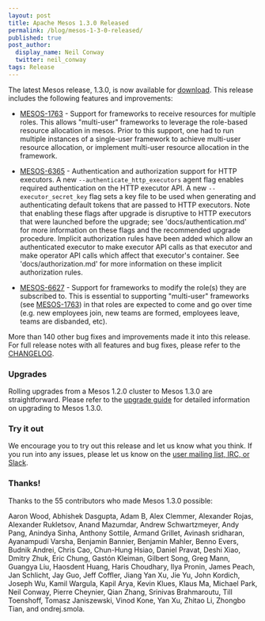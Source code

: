 ```yaml
---
layout: post
title: Apache Mesos 1.3.0 Released
permalink: /blog/mesos-1-3-0-released/
published: true
post_author:
  display_name: Neil Conway
  twitter: neil_conway
tags: Release
---
```


The latest Mesos release, 1.3.0, is now available for [download](/downloads). This release includes the following features and improvements:

  * [MESOS-1763](https://issues.apache.org/jira/browse/MESOS-1763) -
    Support for frameworks to receive resources for multiple roles. This allows
    "multi-user" frameworks to leverage the role-based resource allocation in
    mesos. Prior to this support, one had to run multiple instances of a
    single-user framework to achieve multi-user resource allocation, or
    implement multi-user resource allocation in the framework.

  * [MESOS-6365](https://issues.apache.org/jira/browse/MESOS-6365) -
    Authentication and authorization support for HTTP executors.  A new
    `--authenticate_http_executors` agent flag enables required authentication
    on the HTTP executor API. A new `--executor_secret_key` flag sets a key file
    to be used when generating and authenticating default tokens that are passed
    to HTTP executors. Note that enabling these flags after upgrade is
    disruptive to HTTP executors that were launched before the upgrade; see
    'docs/authentication.md' for more information on these flags and the
    recommended upgrade procedure. Implicit authorization rules have been added
    which allow an authenticated executor to make executor API calls as that
    executor and make operator API calls which affect that executor's
    container. See 'docs/authorization.md' for more information on these
    implicit authorization rules.

  * [MESOS-6627](https://issues.apache.org/jira/browse/MESOS-6627) - Support for
    frameworks to modify the role(s) they are subscribed to. This is essential
    to supporting "multi-user" frameworks (see
    [MESOS-1763](https://issues.apache.org/jira/browse/MESOS-1763)) in that
    roles are expected to come and go over time (e.g. new employees join, new
    teams are formed, employees leave, teams are disbanded, etc).

More than 140 other bug fixes and improvements made it into this release. For full release notes with all features and bug fixes, please refer to the [CHANGELOG](https://gitbox.apache.org/repos/asf?p=mesos.git;a=blob_plain;f=CHANGELOG;hb=1.3.0).

### Upgrades

Rolling upgrades from a Mesos 1.2.0 cluster to Mesos 1.3.0 are straightforward. Please refer to the [upgrade guide](/documentation/latest/upgrades/) for detailed information on upgrading to Mesos 1.3.0.

### Try it out

We encourage you to try out this release and let us know what you think.
If you run into any issues, please let us know on the [user mailing list, IRC, or Slack](/community).

### Thanks!

Thanks to the 55 contributors who made Mesos 1.3.0 possible:

Aaron Wood, Abhishek Dasgupta, Adam B, Alex Clemmer, Alexander Rojas, Alexander Rukletsov, Anand Mazumdar, Andrew Schwartzmeyer, Andy Pang, Anindya Sinha, Anthony Sottile, Armand Grillet, Avinash sridharan, Ayanampudi Varsha, Benjamin Bannier, Benjamin Mahler, Benno Evers, Budnik Andrei, Chris Cao, Chun-Hung Hsiao, Daniel Pravat, Deshi Xiao, Dmitry Zhuk, Eric Chung, Gastón Kleiman, Gilbert Song, Greg Mann, Guangya Liu, Haosdent Huang, Haris Choudhary, Ilya Pronin, James Peach, Jan Schlicht, Jay Guo, Jeff Coffler, Jiang Yan Xu, Jie Yu, John Kordich, Joseph Wu, Kamil Wargula, Kapil Arya, Kevin Klues, Klaus Ma, Michael Park, Neil Conway, Pierre Cheynier, Qian Zhang, Srinivas Brahmaroutu, Till Toenshoff, Tomasz Janiszewski, Vinod Kone, Yan Xu, Zhitao Li, Zhongbo Tian, and ondrej.smola.
